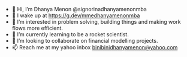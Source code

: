 - 👋 Hi, I’m Dhanya Menon @signorinadhanyamenonmba
- 💊 I wake up at https://g.dev/mmedhanyamenonmba
- 👀 I’m interested in problem solving, building things and making work flows more efficient.
- 🌱 I’m currently learning to be a rocket scientist.
- 💞️ I’m looking to collaborate on financial modelling projects.
- 📫 Reach me at my yahoo inbox binibinidhanyamenon@yahoo.com

<!---
signorinadhanyamenonmba/signorinadhanyamenonmba is a ✨ special ✨ repository because its `README.md` (this file) appears on your GitHub profile.
You can click the Preview link to take a look at your changes.
--->
